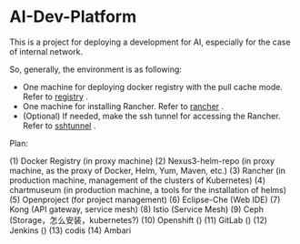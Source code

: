 # AI-Dev-Platform

This is a project for deploying a development for AI, especially for the case of internal network.

So, generally, the environment is as following:
   - One machine for deploying docker registry with the pull cache mode. Refer to [registry](registry/README.md) .
   - One machine for installing Rancher. Refer to [rancher](rancher/README.md) .
   - (Optional) If needed, make the ssh tunnel for accessing the Rancher. Refer to [sshtunnel](ssh/tunnel) .


Plan:

(1)  Docker Registry   (in proxy machine)
(2)  Nexus3-helm-repo  (in proxy machine, as the proxy of Docker, Helm, Yum, Maven, etc.)
(3)  Rancher           (in production machine, management of the clusters of Kubernetes)
(4)  chartmuseum       (in production machine, a tools for the installation of helms)
(5)  Openproject       (for project management)
(6)  Eclipse-Che       (Web IDE)
(7)  Kong              (API gateway, service mesh)
(8)  Istio             (Service Mesh)
(9)  Ceph              (Storage，怎么安装，kubernetes?)
(10) Openshift         ()
(11) GitLab            ()
(12) Jenkins           ()
(13) codis
(14) Ambari